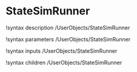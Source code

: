 <!-- MOOSE Documentation Stub: Remove this when content is added. -->

# StateSimRunner

!syntax description /UserObjects/StateSimRunner

!syntax parameters /UserObjects/StateSimRunner

!syntax inputs /UserObjects/StateSimRunner

!syntax children /UserObjects/StateSimRunner
